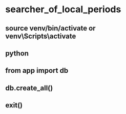 # searcher_of_local_periods
## source venv/bin/activate or venv\Scripts\activate
## python 
## from app import db  
## db.create_all()
## exit()